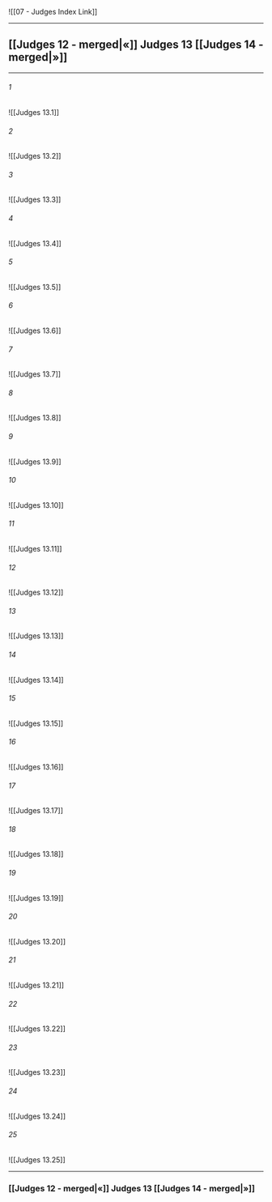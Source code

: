 ![[07 - Judges Index Link]]

---
##  [[Judges 12 - merged|«]] Judges 13 [[Judges 14 - merged|»]]

---

###### 1
![[Judges 13.1]] 

###### 2
![[Judges 13.2]] 

###### 3
![[Judges 13.3]] 

###### 4
![[Judges 13.4]]

###### 5 
![[Judges 13.5]] 

###### 6
![[Judges 13.6]] 

###### 7
![[Judges 13.7]] 

###### 8
![[Judges 13.8]] 

###### 9
![[Judges 13.9]] 

###### 10
![[Judges 13.10]] 

###### 11
![[Judges 13.11]] 

###### 12
![[Judges 13.12]]

###### 13
![[Judges 13.13]] 

###### 14
![[Judges 13.14]] 

###### 15
![[Judges 13.15]]

###### 16
![[Judges 13.16]] 

###### 17
![[Judges 13.17]]

###### 18
![[Judges 13.18]] 

###### 19
![[Judges 13.19]] 

###### 20
![[Judges 13.20]]

###### 21
![[Judges 13.21]] 

###### 22
![[Judges 13.22]] 

###### 23
![[Judges 13.23]]

###### 24
![[Judges 13.24]] 

###### 25
![[Judges 13.25]]


---
###  [[Judges 12 - merged|«]] Judges 13 [[Judges 14 - merged|»]]